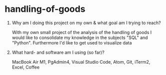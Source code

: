 # handling-of-goods

1.  Why am I doing this project on my own & what goal am I trying to reach?

    With my own small project of the analysis of the handling of goods I would like to consolidate my knowledge in the subjects "SQL" and "Python".
    Furthermore I'd like to get used to visualize data

2.  What hard- and software am I using (so far)?

    MacBook Air M1, PgAdmin4, Visual Studio Code, Atom, Git, iTerm2, Excel, Coffee
